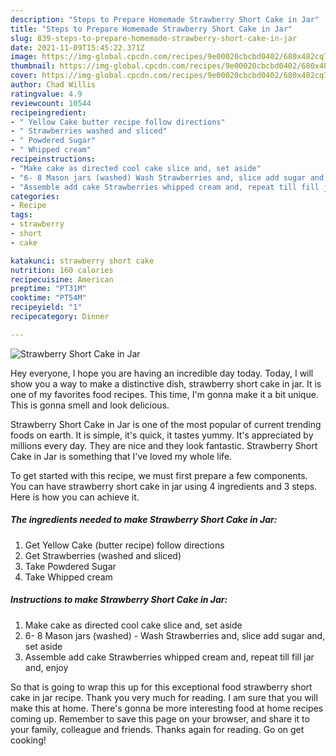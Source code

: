 ```yaml
---
description: "Steps to Prepare Homemade Strawberry Short Cake in Jar"
title: "Steps to Prepare Homemade Strawberry Short Cake in Jar"
slug: 839-steps-to-prepare-homemade-strawberry-short-cake-in-jar
date: 2021-11-09T15:45:22.371Z
image: https://img-global.cpcdn.com/recipes/9e00020cbcbd0402/680x482cq70/strawberry-short-cake-in-jar-recipe-main-photo.jpg
thumbnail: https://img-global.cpcdn.com/recipes/9e00020cbcbd0402/680x482cq70/strawberry-short-cake-in-jar-recipe-main-photo.jpg
cover: https://img-global.cpcdn.com/recipes/9e00020cbcbd0402/680x482cq70/strawberry-short-cake-in-jar-recipe-main-photo.jpg
author: Chad Willis
ratingvalue: 4.9
reviewcount: 10544
recipeingredient:
- " Yellow Cake butter recipe follow directions"
- " Strawberries washed and sliced"
- " Powdered Sugar"
- " Whipped cream"
recipeinstructions:
- "Make cake as directed cool cake slice and, set aside"
- "6- 8 Mason jars (washed) Wash Strawberries and, slice add sugar and, set aside"
- "Assemble add cake Strawberries whipped cream and, repeat till fill jar and, enjoy"
categories:
- Recipe
tags:
- strawberry
- short
- cake

katakunci: strawberry short cake 
nutrition: 160 calories
recipecuisine: American
preptime: "PT31M"
cooktime: "PT54M"
recipeyield: "1"
recipecategory: Dinner

---
```



![Strawberry Short Cake in Jar](https://img-global.cpcdn.com/recipes/9e00020cbcbd0402/680x482cq70/strawberry-short-cake-in-jar-recipe-main-photo.jpg)

Hey everyone, I hope you are having an incredible day today. Today, I will show you a way to make a distinctive dish, strawberry short cake in jar. It is one of my favorites food recipes. This time, I'm gonna make it a bit unique. This is gonna smell and look delicious.

Strawberry Short Cake in Jar is one of the most popular of current trending foods on earth. It is simple, it's quick, it tastes yummy. It's appreciated by millions every day. They are nice and they look fantastic. Strawberry Short Cake in Jar is something that I've loved my whole life.




To get started with this recipe, we must first prepare a few components. You can have strawberry short cake in jar using 4 ingredients and 3 steps. Here is how you can achieve it.

<!--inarticleads1-->

##### The ingredients needed to make Strawberry Short Cake in Jar:

1. Get  Yellow Cake (butter recipe) follow directions
1. Get  Strawberries (washed and sliced)
1. Take  Powdered Sugar
1. Take  Whipped cream




<!--inarticleads2-->

##### Instructions to make Strawberry Short Cake in Jar:

1. Make cake as directed cool cake slice and, set aside
1. 6- 8 Mason jars (washed) - Wash Strawberries and, slice add sugar and, set aside
1. Assemble add cake Strawberries whipped cream and, repeat till fill jar and, enjoy




So that is going to wrap this up for this exceptional food strawberry short cake in jar recipe. Thank you very much for reading. I am sure that you will make this at home. There's gonna be more interesting food at home recipes coming up. Remember to save this page on your browser, and share it to your family, colleague and friends. Thanks again for reading. Go on get cooking!
